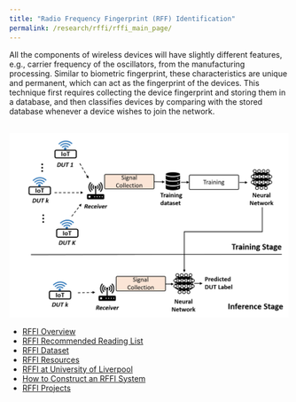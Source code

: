 ```yaml
---
title: "Radio Frequency Fingerprint (RFF) Identification"
permalink: /research/rffi/rffi_main_page/
---
```


All the components of wireless devices will have slightly different features, e.g., carrier frequency of the oscillators, from the manufacturing processing. Similar to biometric fingerprint, these characteristics are unique and permanent, which can act as the fingerprint of the devices. This technique first requires collecting the device fingerprint and storing them in a database, and then classifies devices by comparing with the stored database whenever a device wishes to join the network.

<br/><img src='/research/rffi/images/RFFI_DL.png'>

* [RFFI Overview](/research/rffi/rffi-overview/)
* [RFFI Recommended Reading List](/research/rffi/rffi-recommended-reading/)
* [RFFI Dataset](/research/rffi/rffi-dataset/)
* [RFFI Resources](/research/rffi/rffi-resources/)
* [RFFI at University of Liverpool](/research/rffi/rffi-pub/)
* [How to Construct an RFFI System](/research/rffi/rffi-get-started/)
* [RFFI Projects](/research/rffi/rffi-project/)